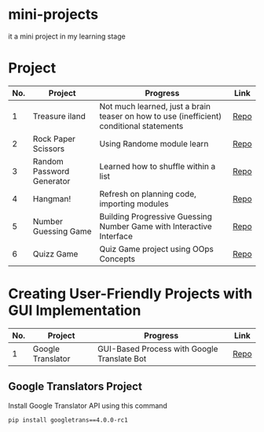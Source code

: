 # mini-projects
it a mini project in my learning stage 


# Project 
| No.  | Project                   | Progress                                                                                                              | Link                                                                                                                                                               |
|-----|---------------------------|-----------------------------------------------------------------------------------------------------------------------|--------------------------------------------------------------------------------------------------------------------------------------------------------------------|  
| 1  | Treasure iland  | Not much learned, just a brain teaser on how to use (inefficient) conditional statements                              | [Repo](https://github.com/Amit72777/mini-projects/blob/main/treasure_island.py)                                                |
| 2   | Rock Paper Scissors       | Using Randome module learn                                                                                           | [Repo](https://github.com/Amit72777/mini-projects/blob/main/rock_paper_sessior.py)                                  |
| 3   | Random Password Generator | Learned how to shuffle within a list                                                                                  | [Repo](https://github.com/Amit72777/mini-projects/blob/main/passsworld_generator.py)                                       |
| 4   | Hangman!                  | Refresh on planning code, importing modules                                                                           | [Repo](https://github.com/Amit72777/mini-projects/blob/main/hangman_game.py)|                                    
| 5  | Number Guessing Game      | Building Progressive Guessing Number Game with Interactive Interface | [Repo](https://github.com/Amit72777/mini-projects/blob/main/gessing_game.py)                                                 |
| 6  | Quizz Game                        | Quiz Game project using OOps Concepts                                                       | [Repo](https://github.com/Amit72777/mini-projects/blob/main/Quizz_Game.py)                                             |     

# Creating User-Friendly Projects with GUI Implementation 

| No.  | Project                   | Progress                                                                                                              | Link                                                                                                                                                               |
|-----|---------------------------|-----------------------------------------------------------------------------------------------------------------------|--------------------------------------------------------------------------------------------------------------------------------------------------------------------|  
| 1  | Google Translator   | GUI-Based Process with Google Translate Bot                            | [Repo](https://github.com/Amit72777/mini-projects/blob/main/googletrasnlater.py)                                                |

## Google Translators Project 
Install Google Translator API using this command 

 ```
 pip install googletrans==4.0.0-rc1
 ```
